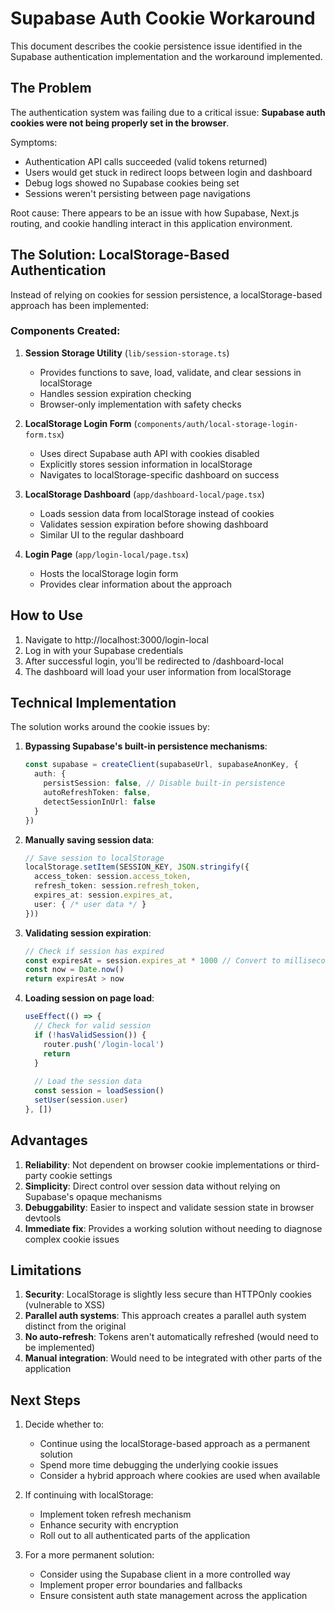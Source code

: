 # Supabase Auth Cookie Workaround

This document describes the cookie persistence issue identified in the Supabase authentication implementation and the workaround implemented.

## The Problem

The authentication system was failing due to a critical issue: **Supabase auth cookies were not being properly set in the browser**. 

Symptoms:
- Authentication API calls succeeded (valid tokens returned)
- Users would get stuck in redirect loops between login and dashboard
- Debug logs showed no Supabase cookies being set
- Sessions weren't persisting between page navigations

Root cause: There appears to be an issue with how Supabase, Next.js routing, and cookie handling interact in this application environment.

## The Solution: LocalStorage-Based Authentication

Instead of relying on cookies for session persistence, a localStorage-based approach has been implemented:

### Components Created:

1. **Session Storage Utility** (`lib/session-storage.ts`)
   - Provides functions to save, load, validate, and clear sessions in localStorage
   - Handles session expiration checking
   - Browser-only implementation with safety checks

2. **LocalStorage Login Form** (`components/auth/local-storage-login-form.tsx`)
   - Uses direct Supabase auth API with cookies disabled
   - Explicitly stores session information in localStorage
   - Navigates to localStorage-specific dashboard on success

3. **LocalStorage Dashboard** (`app/dashboard-local/page.tsx`)
   - Loads session data from localStorage instead of cookies
   - Validates session expiration before showing dashboard
   - Similar UI to the regular dashboard

4. **Login Page** (`app/login-local/page.tsx`)
   - Hosts the localStorage login form
   - Provides clear information about the approach

## How to Use

1. Navigate to http://localhost:3000/login-local
2. Log in with your Supabase credentials
3. After successful login, you'll be redirected to /dashboard-local
4. The dashboard will load your user information from localStorage

## Technical Implementation

The solution works around the cookie issues by:

1. **Bypassing Supabase's built-in persistence mechanisms**:
   ```typescript
   const supabase = createClient(supabaseUrl, supabaseAnonKey, {
     auth: {
       persistSession: false, // Disable built-in persistence
       autoRefreshToken: false,
       detectSessionInUrl: false
     }
   })
   ```

2. **Manually saving session data**:
   ```typescript
   // Save session to localStorage
   localStorage.setItem(SESSION_KEY, JSON.stringify({
     access_token: session.access_token,
     refresh_token: session.refresh_token,
     expires_at: session.expires_at,
     user: { /* user data */ }
   }))
   ```

3. **Validating session expiration**:
   ```typescript
   // Check if session has expired
   const expiresAt = session.expires_at * 1000 // Convert to milliseconds
   const now = Date.now()
   return expiresAt > now
   ```

4. **Loading session on page load**:
   ```typescript
   useEffect(() => {
     // Check for valid session
     if (!hasValidSession()) {
       router.push('/login-local')
       return
     }
     
     // Load the session data
     const session = loadSession()
     setUser(session.user)
   }, [])
   ```

## Advantages

1. **Reliability**: Not dependent on browser cookie implementations or third-party cookie settings
2. **Simplicity**: Direct control over session data without relying on Supabase's opaque mechanisms
3. **Debuggability**: Easier to inspect and validate session state in browser devtools
4. **Immediate fix**: Provides a working solution without needing to diagnose complex cookie issues

## Limitations

1. **Security**: LocalStorage is slightly less secure than HTTPOnly cookies (vulnerable to XSS)
2. **Parallel auth systems**: This approach creates a parallel auth system distinct from the original
3. **No auto-refresh**: Tokens aren't automatically refreshed (would need to be implemented)
4. **Manual integration**: Would need to be integrated with other parts of the application

## Next Steps

1. Decide whether to:
   - Continue using the localStorage-based approach as a permanent solution
   - Spend more time debugging the underlying cookie issues
   - Consider a hybrid approach where cookies are used when available

2. If continuing with localStorage:
   - Implement token refresh mechanism
   - Enhance security with encryption
   - Roll out to all authenticated parts of the application

3. For a more permanent solution:
   - Consider using the Supabase client in a more controlled way
   - Implement proper error boundaries and fallbacks
   - Ensure consistent auth state management across the application
